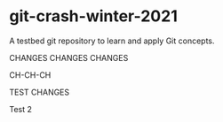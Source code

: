# git-crash-winter-2021

A testbed git repository to learn and apply Git concepts.

CHANGES CHANGES CHANGES

CH-CH-CH

TEST CHANGES

Test 2
